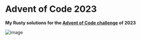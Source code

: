 # Advent of Code 2023
**My Rusty solutions for the [Advent of Code challenge](https://adventofcode.com/) of 2023**

![image](https://user-images.githubusercontent.com/9075454/205439724-0ae429aa-3d99-4973-b7cc-e6218d3f3a81.png)

